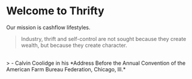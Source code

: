 # Welcome to Thrifty
Our mission is cashflow lifestyles.

> Industry, thrift and self-control are not sought because they create wealth, but because they create character.
<br/>
> - Calvin Coolidge in his *Address Before the Annual Convention of the American Farm Bureau Federation, Chicago, Ill.*
